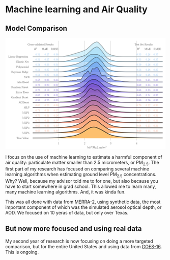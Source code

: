 # Machine learning and Air Quality

## Model Comparison

![PDF of estimated PM2.5 values](./densities-with-test-set-scores.png)

I focus on the use of machine learning to estimate a harmful component of air quality: particulate matter smaller than 2.5 micrometers, or PM<sub>2.5</sub>.
The first part of my research has focused on comparing several machine learning algorithms when estimating ground level PM<sub>2.5</sub> concentrations. Why?
Well, because my advisor told me to for one, but also because you have to start somewhere in grad school. This allowed me to learn many, many machine learning
algorithms. And, it was kinda fun.

This was all done with data from [MERRA-2](https://gmao.gsfc.nasa.gov/reanalysis/MERRA-2/), using synthetic data, the most important component of which was the simulated aerosol optical depth, or AOD. We focused on 10 yeras of data, but only over Texas.

## But now more focused and using real data

My second year of research is now focusing on doing a more targeted comparison, but for the entire United States and using data from [GOES-16](https://www.goes-r.gov/multimedia/dataAndImageryImagesGoes-16.html). This is ongoing.